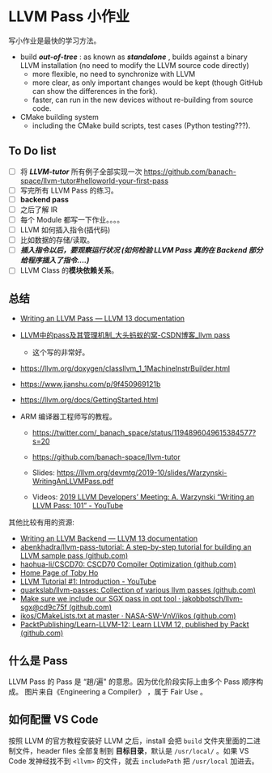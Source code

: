 # LLVM Pass 小作业

写小作业是最快的学习方法。

- build ***out-of-tree*** : as known as ***standalone*** , builds against a binary LLVM installation (no need to modify the LLVM source code directly)
  - more flexible, no need to synchronize with LLVM 
  - more clear, as only important changes would be kept (though GitHub can show the differences in the fork).  
  - faster, can run in the new devices without re-building from source code. 
- CMake building system  
  - including the CMake build scripts, test cases (Python testing???). 

## To Do list

- [ ] 将 ***LLVM-tutor*** 所有例子全部实现一次 https://github.com/banach-space/llvm-tutor#helloworld-your-first-pass
- [ ] 写完所有 LLVM Pass 的练习。    
- [ ] **backend pass**
- [ ] 之后了解 IR
- [ ] 每个 Module 都写一下作业。。。。
- [ ] LLVM 如何插入指令(插代码)
- [ ] 比如数据的存储/读取。
- [ ] ***插入指令以后，要观察运行状况 (如何检验 LLVM Pass 真的在 Backend 部分给程序插入了指令....)***
- [ ] LLVM Class 的**模块依赖关系**。

## 总结

- [Writing an LLVM Pass — LLVM 13 documentation](https://llvm.org/docs/WritingAnLLVMPass.html)

- [LLVM中的pass及其管理机制_大头蚂蚁的窝-CSDN博客_llvm pass](https://blog.csdn.net/mamamama811/article/details/110165333)
  - 这个写的非常好。
  
- https://llvm.org/doxygen/classllvm_1_1MachineInstrBuilder.html

- https://www.jianshu.com/p/9f450969121b

- https://llvm.org/docs/GettingStarted.html

- ARM 编译器工程师写的教程。

  - https://twitter.com/_banach_space/status/1194896049615384577?s=20
  - https://github.com/banach-space/llvm-tutor

  - Slides: https://llvm.org/devmtg/2019-10/slides/Warzynski-WritingAnLLVMPass.pdf
  - Videos: [2019 LLVM Developers’ Meeting: A. Warzynski “Writing an LLVM Pass: 101” - YouTube](https://www.youtube.com/watch?v=ar7cJl2aBuU)

其他比较有用的资源: 

- [Writing an LLVM Backend — LLVM 13 documentation](https://llvm.org/docs/WritingAnLLVMBackend.html)
- [abenkhadra/llvm-pass-tutorial: A step-by-step tutorial for building an LLVM sample pass (github.com)](https://github.com/abenkhadra/llvm-pass-tutorial)
- [haohua-li/CSCD70: CSCD70 Compiler Optimization (github.com)](https://github.com/haohua-li/CSCD70)
- [Home Page of Toby Ho](https://tobyho.com/)
- [LLVM Tutorial #1: Introduction - YouTube](https://www.youtube.com/watch?v=DWHDjVI5juo)
- [quarkslab/llvm-passes: Collection of various llvm passes (github.com)](https://github.com/quarkslab/llvm-passes)
- [Make sure we include our SGX pass in opt tool · jakobbotsch/llvm-sgx@cd9c75f (github.com)](https://github.com/jakobbotsch/llvm-sgx/commit/cd9c75f2356f7c459fb2e7fdd5bf9c4235012f6b)
- [ikos/CMakeLists.txt at master · NASA-SW-VnV/ikos (github.com)](https://github.com/NASA-SW-VnV/ikos/blob/master/CMakeLists.txt)
- [PacktPublishing/Learn-LLVM-12: Learn LLVM 12, published by Packt (github.com)](https://github.com/PacktPublishing/Learn-LLVM-12)

## 什么是 Pass 

LLVM Pass 的 Pass 是 “趟/遍" 的意思。因为优化阶段实际上由多个 Pass 顺序构成。
图片来自《Engineering a Compiler》 ，属于 Fair Use 。

## 如何配置 VS Code 

按照 LLVM 的官方教程安装好 LLVM 之后，install 会把 `build` 文件夹里面的二进制文件，header files 全部复制到 **目标目录**，默认是 `/usr/local/` 。如果 VS Code 发神经找不到 `<llvm>` 的文件，就去 `includePath` 把 `/usr/local` 加进去。



